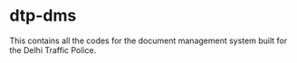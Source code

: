 # dtp-dms
This contains all the codes for the document management system built for the Delhi Traffic Police.
